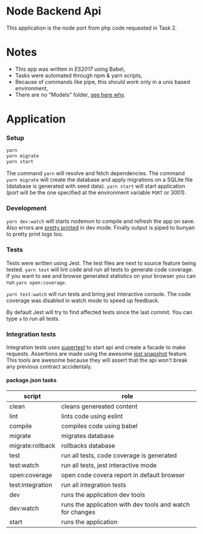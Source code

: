 # Node Backend Api
This application is the node port from php code requested in Task 2.
  
# Notes
  - This app was written in _ES2017_ using Babel,
  - Tasks were automated through npm & yarn scripts,
  - Because of commands like pipe, this should work only in a unix based environment,
  - There are no "Models" folder, [see here why](https://github.com/wearehive/project-guidelines#structure-and-naming).

# Application

### Setup
```sh
yarn
yarn migrate
yarn start
```
The command `yarn` will resolve and fetch dependencies. 
The command `yarn migrate` will create the database and apply migrations on a SQLite file (database is generated with seed data).
`yarn start` will start application (port will be the one specified at the environment variable `PORT` or 3001).

### Development
`yarn dev:watch` will starts nodemon to compile and refresh the app on save. Also errors are [pretty printed](https://github.com/AriaMinaei/pretty-error) in dev mode. Finally output is piped to bunyan to pretty print logs too.

### Tests
Tests were written using Jest. The test files are next to source feature being tested. `yarn test` will lint code and run all tests to generate code coverage. If you want to see and browse generated statistics on your browser you can run `yarn open:coverage`.

`yarn test:watch` will run tests and bring jest interactive console. The code coverage was disabled in watch mode to speed up feedback.

By default Jest will try to find affected tests since the last commit. You can type `a` to run all tests.

### Integration tests
Integration tests uses [supertest](https://github.com/visionmedia/supertest) to start api and create a facade to make requests.
Assertions are made using the awesome [jest snapshot](https://facebook.github.io/jest/docs/snapshot-testing.html) feature.
This tools are awesome because they will assert that the api won't break any previous contract accidentaly.

#### package.json tasks

| script | role |
| ------ | ------ |
| clean | cleans genereated content |
| lint | lints code using eslint |
| compile | compiles code using babel |
| migrate | migrates database  |
| migrate:rollback | rollbacks database |
| test | run all tests, code coverage is generated |
| test:watch | run all tests, jest interactive mode |
| open:coverage | open code covera report in default browser |
| test:integration | run all integration tests |
| dev | runs the application dev tools |
| dev:watch | runs the application with dev tools and watch for changes |
| start | runs the application  |
